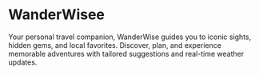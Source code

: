 # WanderWisee
Your personal travel companion, WanderWise guides you to iconic sights, hidden gems, and local favorites. Discover, plan, and experience memorable adventures with tailored suggestions and real-time weather updates.
